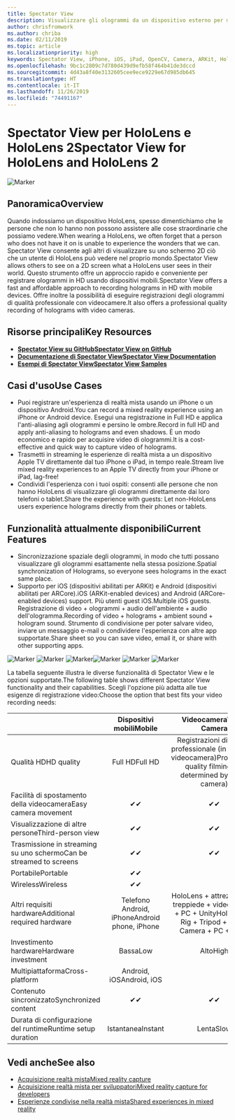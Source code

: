 ```yaml
---
title: Spectator View
description: Visualizzare gli ologrammi da un dispositivo esterno per mostrare un'esperienza di realtà mista su un display esterno o registrare un video di tale esperienza.
author: chrisfromwork
ms.author: chriba
ms.date: 02/11/2019
ms.topic: article
ms.localizationpriority: high
keywords: Spectator View, iPhone, iOS, iPad, OpenCV, Camera, ARKit, HoloLens, Realtà mista, MixedRealityToolkit, demo, record
ms.openlocfilehash: 9bc1c2809c7d780d439d9efb58f464b41de3dccd
ms.sourcegitcommit: 4d43a8f40e3132605cee9ece9229e67d985db645
ms.translationtype: HT
ms.contentlocale: it-IT
ms.lasthandoff: 11/26/2019
ms.locfileid: "74491167"
---
```

# <a name="spectator-view-for-hololens-and-hololens-2"></a><span data-ttu-id="3bf4e-104">Spectator View per HoloLens e HoloLens 2</span><span class="sxs-lookup"><span data-stu-id="3bf4e-104">Spectator View for HoloLens and HoloLens 2</span></span>

![Marker](images/SpecViewPhoneHero.jpg)

## <a name="overview"></a><span data-ttu-id="3bf4e-106">Panoramica</span><span class="sxs-lookup"><span data-stu-id="3bf4e-106">Overview</span></span>

<span data-ttu-id="3bf4e-107">Quando indossiamo un dispositivo HoloLens, spesso dimentichiamo che le persone che non lo hanno non possono assistere alle cose straordinarie che possiamo vedere.</span><span class="sxs-lookup"><span data-stu-id="3bf4e-107">When wearing a HoloLens, we often forget that a person who does not have it on is unable to experience the wonders that we can.</span></span> <span data-ttu-id="3bf4e-108">Spectator View consente agli altri di visualizzare su uno schermo 2D ciò che un utente di HoloLens può vedere nel proprio mondo.</span><span class="sxs-lookup"><span data-stu-id="3bf4e-108">Spectator View allows others to see on a 2D screen what a HoloLens user sees in their world.</span></span>
<span data-ttu-id="3bf4e-109">Questo strumento offre un approccio rapido e conveniente per registrare ologrammi in HD usando dispositivi mobili.</span><span class="sxs-lookup"><span data-stu-id="3bf4e-109">Spectator View offers a fast and affordable approach to recording holograms in HD with mobile devices.</span></span> <span data-ttu-id="3bf4e-110">Offre inoltre la possibilità di eseguire registrazioni degli ologrammi di qualità professionale con videocamere.</span><span class="sxs-lookup"><span data-stu-id="3bf4e-110">It also offers a professional quality recording of holograms with video cameras.</span></span>

## <a name="key-resources"></a><span data-ttu-id="3bf4e-111">Risorse principali</span><span class="sxs-lookup"><span data-stu-id="3bf4e-111">Key Resources</span></span>

* [<span data-ttu-id="3bf4e-112">**Spectator View su GitHub**</span><span class="sxs-lookup"><span data-stu-id="3bf4e-112">**Spectator View on GitHub**</span></span>](https://github.com/microsoft/MixedReality-SpectatorView)
* [<span data-ttu-id="3bf4e-113">**Documentazione di Spectator View**</span><span class="sxs-lookup"><span data-stu-id="3bf4e-113">**Spectator View Documentation**</span></span>](https://microsoft.github.io/MixedReality-SpectatorView/README.html)
* [<span data-ttu-id="3bf4e-114">**Esempi di Spectator View**</span><span class="sxs-lookup"><span data-stu-id="3bf4e-114">**Spectator View Samples**</span></span>](https://github.com/microsoft/MixedReality-SpectatorView/tree/master/samples)

## <a name="use-cases"></a><span data-ttu-id="3bf4e-115">Casi d'uso</span><span class="sxs-lookup"><span data-stu-id="3bf4e-115">Use Cases</span></span>
* <span data-ttu-id="3bf4e-116">Puoi registrare un'esperienza di realtà mista usando un iPhone o un dispositivo Android.</span><span class="sxs-lookup"><span data-stu-id="3bf4e-116">You can record a mixed reality experience using an iPhone or Android device.</span></span> <span data-ttu-id="3bf4e-117">Esegui una registrazione in Full HD e applica l'anti-aliasing agli ologrammi e persino le ombre.</span><span class="sxs-lookup"><span data-stu-id="3bf4e-117">Record in full HD and apply anti-aliasing to holograms and even shadows.</span></span> <span data-ttu-id="3bf4e-118">È un modo economico e rapido per acquisire video di ologrammi.</span><span class="sxs-lookup"><span data-stu-id="3bf4e-118">It is a cost-effective and quick way to capture video of holograms.</span></span>
* <span data-ttu-id="3bf4e-119">Trasmetti in streaming le esperienze di realtà mista a un dispositivo Apple TV direttamente dal tuo iPhone o iPad, in tempo reale.</span><span class="sxs-lookup"><span data-stu-id="3bf4e-119">Stream live mixed reality experiences to an Apple TV directly from your iPhone or iPad, lag-free!</span></span>
* <span data-ttu-id="3bf4e-120">Condividi l'esperienza con i tuoi ospiti: consenti alle persone che non hanno HoloLens di visualizzare gli ologrammi direttamente dai loro telefoni o tablet.</span><span class="sxs-lookup"><span data-stu-id="3bf4e-120">Share the experience with guests: Let non-HoloLens users experience holograms directly from their phones or tablets.</span></span>

## <a name="current-features"></a><span data-ttu-id="3bf4e-121">Funzionalità attualmente disponibili</span><span class="sxs-lookup"><span data-stu-id="3bf4e-121">Current Features</span></span>

* <span data-ttu-id="3bf4e-122">Sincronizzazione spaziale degli ologrammi, in modo che tutti possano visualizzare gli ologrammi esattamente nella stessa posizione.</span><span class="sxs-lookup"><span data-stu-id="3bf4e-122">Spatial synchronization of Holograms, so everyone sees holograms in the exact same place.</span></span>
* <span data-ttu-id="3bf4e-123">Supporto per iOS (dispositivi abilitati per ARKit) e Android (dispositivi abilitati per ARCore).</span><span class="sxs-lookup"><span data-stu-id="3bf4e-123">iOS (ARKit-enabled devices) and Android (ARCore-enabled devices) support.</span></span>
<span data-ttu-id="3bf4e-124">Più utenti guest iOS.</span><span class="sxs-lookup"><span data-stu-id="3bf4e-124">Multiple iOS guests.</span></span>
<span data-ttu-id="3bf4e-125">Registrazione di video + ologrammi + audio dell'ambiente + audio dell'ologramma.</span><span class="sxs-lookup"><span data-stu-id="3bf4e-125">Recording of video + holograms + ambient sound + hologram sound.</span></span>
<span data-ttu-id="3bf4e-126">Strumento di condivisione per poter salvare video, inviare un messaggio e-mail o condividere l'esperienza con altre app supportate.</span><span class="sxs-lookup"><span data-stu-id="3bf4e-126">Share sheet so you can save video, email it, or share with other supporting apps.</span></span>

<span data-ttu-id="3bf4e-127">![Marker](images/SpecViewPhoneDemo.jpg)
![Marker](images/hololensspectatorview-500px.jpg) ![Marker](images/spectatorview-300px.png)</span><span class="sxs-lookup"><span data-stu-id="3bf4e-127">![Marker](images/SpecViewPhoneDemo.jpg)
![Marker](images/hololensspectatorview-500px.jpg) ![Marker](images/spectatorview-300px.png)</span></span>

<span data-ttu-id="3bf4e-128">La tabella seguente illustra le diverse funzionalità di Spectator View e le opzioni supportate.</span><span class="sxs-lookup"><span data-stu-id="3bf4e-128">The following table shows different Spectator View functionality and their capabilities.</span></span> <span data-ttu-id="3bf4e-129">Scegli l'opzione più adatta alle tue esigenze di registrazione video:</span><span class="sxs-lookup"><span data-stu-id="3bf4e-129">Choose the option that best fits your video recording needs:</span></span>

|                                      | <span data-ttu-id="3bf4e-130">Dispositivi mobili</span><span class="sxs-lookup"><span data-stu-id="3bf4e-130">Mobile</span></span>                  |                    <span data-ttu-id="3bf4e-131">Videocamera</span><span class="sxs-lookup"><span data-stu-id="3bf4e-131">Video Camera</span></span>              |
|--------------------------------------|:-----------------------:|:-------------------------------------------:|
| <span data-ttu-id="3bf4e-132">Qualità HD</span><span class="sxs-lookup"><span data-stu-id="3bf4e-132">HD quality</span></span>                           |         <span data-ttu-id="3bf4e-133">Full HD</span><span class="sxs-lookup"><span data-stu-id="3bf4e-133">Full HD</span></span>         |        <span data-ttu-id="3bf4e-134">Registrazioni di qualità professionale (in base alla videocamera)</span><span class="sxs-lookup"><span data-stu-id="3bf4e-134">Professional quality filming (as determined by video camera)</span></span>      |
| <span data-ttu-id="3bf4e-135">Facilità di spostamento della videocamera</span><span class="sxs-lookup"><span data-stu-id="3bf4e-135">Easy camera movement</span></span>                 |            <span data-ttu-id="3bf4e-136">✔</span><span class="sxs-lookup"><span data-stu-id="3bf4e-136">✔</span></span>            |                      <span data-ttu-id="3bf4e-137">✔</span><span class="sxs-lookup"><span data-stu-id="3bf4e-137">✔</span></span>                      |
| <span data-ttu-id="3bf4e-138">Visualizzazione di altre persone</span><span class="sxs-lookup"><span data-stu-id="3bf4e-138">Third-person view</span></span>                    |            <span data-ttu-id="3bf4e-139">✔</span><span class="sxs-lookup"><span data-stu-id="3bf4e-139">✔</span></span>            |                      <span data-ttu-id="3bf4e-140">✔</span><span class="sxs-lookup"><span data-stu-id="3bf4e-140">✔</span></span>                      |
| <span data-ttu-id="3bf4e-141">Trasmissione in streaming su uno schermo</span><span class="sxs-lookup"><span data-stu-id="3bf4e-141">Can be streamed to screens</span></span>           |            <span data-ttu-id="3bf4e-142">✔</span><span class="sxs-lookup"><span data-stu-id="3bf4e-142">✔</span></span>            |                      <span data-ttu-id="3bf4e-143">✔</span><span class="sxs-lookup"><span data-stu-id="3bf4e-143">✔</span></span>                      |
| <span data-ttu-id="3bf4e-144">Portabile</span><span class="sxs-lookup"><span data-stu-id="3bf4e-144">Portable</span></span>                             |            <span data-ttu-id="3bf4e-145">✔</span><span class="sxs-lookup"><span data-stu-id="3bf4e-145">✔</span></span>            |                                             |
| <span data-ttu-id="3bf4e-146">Wireless</span><span class="sxs-lookup"><span data-stu-id="3bf4e-146">Wireless</span></span>                             |            <span data-ttu-id="3bf4e-147">✔</span><span class="sxs-lookup"><span data-stu-id="3bf4e-147">✔</span></span>            |                                             |
| <span data-ttu-id="3bf4e-148">Altri requisiti hardware</span><span class="sxs-lookup"><span data-stu-id="3bf4e-148">Additional required hardware</span></span>         |     <span data-ttu-id="3bf4e-149">Telefono Android, iPhone</span><span class="sxs-lookup"><span data-stu-id="3bf4e-149">Android phone, iPhone</span></span>    | <span data-ttu-id="3bf4e-150">HoloLens + attrezzatura + treppiede + videocamera + PC + Unity</span><span class="sxs-lookup"><span data-stu-id="3bf4e-150">HoloLens + Rig + Tripod + Video Camera + PC + Unity</span></span> |
| <span data-ttu-id="3bf4e-151">Investimento hardware</span><span class="sxs-lookup"><span data-stu-id="3bf4e-151">Hardware investment</span></span>                  |           <span data-ttu-id="3bf4e-152">Bassa</span><span class="sxs-lookup"><span data-stu-id="3bf4e-152">Low</span></span>            |                     <span data-ttu-id="3bf4e-153">Alto</span><span class="sxs-lookup"><span data-stu-id="3bf4e-153">High</span></span>                    |
| <span data-ttu-id="3bf4e-154">Multipiattaforma</span><span class="sxs-lookup"><span data-stu-id="3bf4e-154">Cross-platform</span></span>                       |           <span data-ttu-id="3bf4e-155">Android, iOS</span><span class="sxs-lookup"><span data-stu-id="3bf4e-155">Android, iOS</span></span>   |                                             |
| <span data-ttu-id="3bf4e-156">Contenuto sincronizzato</span><span class="sxs-lookup"><span data-stu-id="3bf4e-156">Synchronized content</span></span>                 |            <span data-ttu-id="3bf4e-157">✔</span><span class="sxs-lookup"><span data-stu-id="3bf4e-157">✔</span></span>            |                      <span data-ttu-id="3bf4e-158">✔</span><span class="sxs-lookup"><span data-stu-id="3bf4e-158">✔</span></span>                      |
| <span data-ttu-id="3bf4e-159">Durata di configurazione del runtime</span><span class="sxs-lookup"><span data-stu-id="3bf4e-159">Runtime setup duration</span></span>               |         <span data-ttu-id="3bf4e-160">Istantanea</span><span class="sxs-lookup"><span data-stu-id="3bf4e-160">Instant</span></span>          |                     <span data-ttu-id="3bf4e-161">Lenta</span><span class="sxs-lookup"><span data-stu-id="3bf4e-161">Slow</span></span>                    |
## <a name="see-also"></a><span data-ttu-id="3bf4e-162">Vedi anche</span><span class="sxs-lookup"><span data-stu-id="3bf4e-162">See also</span></span>

* [<span data-ttu-id="3bf4e-163">Acquisizione realtà mista</span><span class="sxs-lookup"><span data-stu-id="3bf4e-163">Mixed reality capture</span></span>](mixed-reality-capture.md) 
* [<span data-ttu-id="3bf4e-164">Acquisizione realtà mista per sviluppatori</span><span class="sxs-lookup"><span data-stu-id="3bf4e-164">Mixed reality capture for developers</span></span>](mixed-reality-capture-for-developers.md)
* [<span data-ttu-id="3bf4e-165">Esperienze condivise nella realtà mista</span><span class="sxs-lookup"><span data-stu-id="3bf4e-165">Shared experiences in mixed reality</span></span>](shared-experiences-in-mixed-reality.md)
